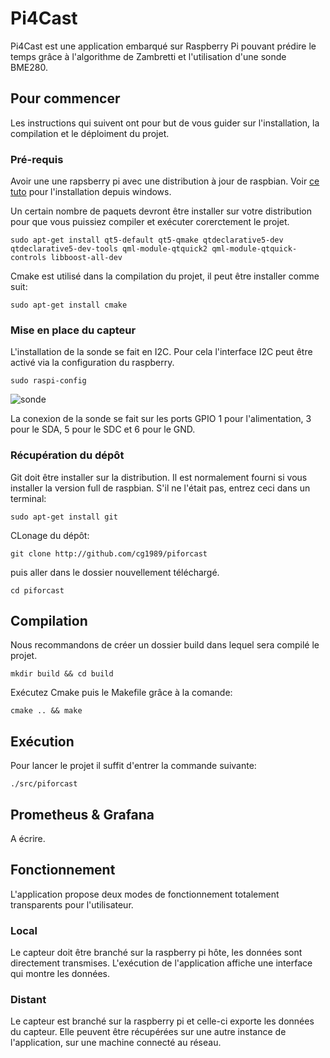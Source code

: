 # Pi4Cast

Pi4Cast est une application embarqué sur Raspberry Pi pouvant prédire le temps grâce à l'algorithme de Zambretti et l'utilisation d'une sonde BME280.

## Pour commencer

Les instructions qui suivent ont pour but de vous guider sur l'installation, la compilation et le déploiment du projet.


### Pré-requis

Avoir une une rapsberry pi avec une distribution à jour de raspbian. Voir  [ce tuto](https://raspbian-france.fr/creez-carte-sd-raspbian-raspberry-pi-windows/) pour l'installation depuis windows.

Un certain nombre de paquets devront être installer sur votre distribution pour que vous puissiez compiler et exécuter corerctement le projet.

```
sudo apt-get install qt5-default qt5-qmake qtdeclarative5-dev qtdeclarative5-dev-tools qml-module-qtquick2 qml-module-qtquick-controls libboost-all-dev
```

Cmake est utilisé dans la compilation du projet, il peut être installer comme suit:

```
sudo apt-get install cmake
```

### Mise en place du capteur



L'installation de la sonde se fait en I2C. Pour cela l'interface I2C peut être activé via la configuration du raspberry.

```
sudo raspi-config
```

![sonde](https://user-images.githubusercontent.com/11860095/38394384-1899c3d4-38e3-11e8-8f8d-a93918971773.png)

La conexion de la sonde se fait sur les ports GPIO 1 pour l'alimentation, 3 pour le SDA, 5 pour le SDC et 6 pour le GND.

### Récupération du dépôt

Git doit être installer sur la distribution. Il est normalement fourni si vous installer la version full de raspbian. S'il ne l'était pas, entrez ceci dans un terminal:

```
sudo apt-get install git
```

CLonage du dépôt:

```
git clone http://github.com/cg1989/piforcast
```
puis aller dans le dossier nouvellement téléchargé.

```
cd piforcast
```

## Compilation

Nous recommandons de créer un dossier build dans lequel sera compilé le projet.

```
mkdir build && cd build
```
Exécutez Cmake puis le Makefile grâce à la comande:

```
cmake .. && make
```


## Exécution

Pour lancer le projet il suffit d'entrer la commande suivante:

```
./src/piforcast
```

## Prometheus & Grafana

A écrire.

## Fonctionnement

L'application propose deux modes de fonctionnement totalement transparents pour l'utilisateur. 

### Local

Le capteur doit être branché sur la raspberry pi hôte, les données sont directement transmises. L'exécution de l'application affiche une interface qui montre les données.

### Distant

Le capteur est branché sur la raspberry pi et celle-ci exporte les données du capteur. Elle peuvent être récupérées sur une autre instance de l'application, sur une machine connecté au réseau.
